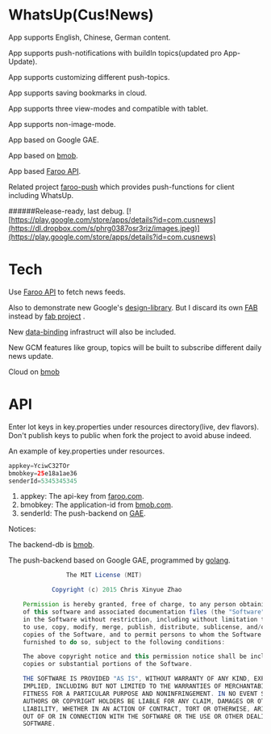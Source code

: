 # WhatsUp(Cus!News)

App supports English, Chinese, German content.

App supports push-notifications with buildIn topics(updated pro App-Update).

App supports customizing different push-topics.

App supports saving bookmarks in cloud.

App supports three view-modes and compatible with tablet.

App supports non-image-mode.

App based on Google GAE.

App based on [bmob](http://www.bmob.cn).

App based [Faroo API](http://www.faroo.com/hp/api/api.html#description).

Related project [faroo-push](https://github.com/XinyueZ/faroo-push) which provides push-functions for client including WhatsUp.

######Release-ready, last debug.
[![https://play.google.com/store/apps/details?id=com.cusnews](https://dl.dropbox.com/s/phrg0387osr3riz/images.jpeg)](https://play.google.com/store/apps/details?id=com.cusnews)


# Tech
Use [Faroo API](http://www.faroo.com/hp/api/api.html#description) to fetch news feeds.

Also to demonstrate new Google's [design-library](http://developer.android.com/intl/zh-cn/tools/support-library/features.html#design). But I discard its own [FAB](http://developer.android.com/intl/zh-cn/reference/android/support/design/widget/FloatingActionButton.html) instead by [fab project](https://github.com/shell-software/fab) .

New [data-binding](https://developer.android.com/intl/zh-cn/tools/data-binding/guide.html) infrastruct will also be included.

New GCM features like group, topics will be built to subscribe different daily news update.

Cloud on [bmob](http://www.bmob.cn)

# API
Enter lot keys in key.properties under resources directory(live, dev flavors).
Don't publish keys to public when fork the project to avoid abuse indeed.

An example of key.properties under resources.

```java
appkey=YciwC32TOr
bmobkey=25e18a1ae36
senderId=5345345345
````
1. appkey: The api-key from [faroo.com](http://www.faroo.com).
2. bmobkey: The application-id from [bmob.com](http://www.bmob.cn).
3. senderId: The push-backend on [GAE](http://developer.google.com).

Notices:

The backend-db is [bmob](http://www.bmob.cn).

The push-backend based on Google GAE, programmed by [golang](http://www.golang.org).


```java
				The MIT License (MIT)

			Copyright (c) 2015 Chris Xinyue Zhao

	Permission is hereby granted, free of charge, to any person obtaining a copy
	of this software and associated documentation files (the "Software"), to deal
	in the Software without restriction, including without limitation the rights
	to use, copy, modify, merge, publish, distribute, sublicense, and/or sell
	copies of the Software, and to permit persons to whom the Software is
	furnished to do so, subject to the following conditions:

	The above copyright notice and this permission notice shall be included in all
	copies or substantial portions of the Software.

	THE SOFTWARE IS PROVIDED "AS IS", WITHOUT WARRANTY OF ANY KIND, EXPRESS OR
	IMPLIED, INCLUDING BUT NOT LIMITED TO THE WARRANTIES OF MERCHANTABILITY,
	FITNESS FOR A PARTICULAR PURPOSE AND NONINFRINGEMENT. IN NO EVENT SHALL THE
	AUTHORS OR COPYRIGHT HOLDERS BE LIABLE FOR ANY CLAIM, DAMAGES OR OTHER
	LIABILITY, WHETHER IN AN ACTION OF CONTRACT, TORT OR OTHERWISE, ARISING FROM,
	OUT OF OR IN CONNECTION WITH THE SOFTWARE OR THE USE OR OTHER DEALINGS IN THE
	SOFTWARE.
```
